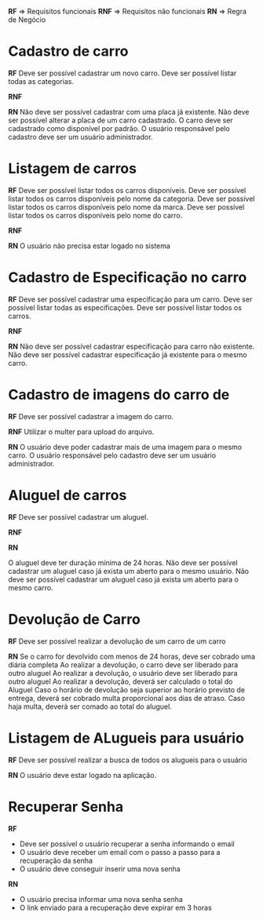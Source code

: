 **RF** => Requisitos funcionais
**RNF** => Requisitos não funcionais
**RN** => Regra de Negócio


# Cadastro de carro

**RF**
Deve ser possível cadastrar um novo carro.
Deve ser possível listar todas as categorias.

**RNF**

**RN**
Não deve ser possível cadastrar com uma placa já existente.
Não deve ser possível alterar a placa de um carro cadastrado.
O carro deve ser cadastrado como disponível por padrão.
O usuário responsável pelo cadastro deve ser um usuário administrador.

# Listagem de carros

**RF**
Deve ser possível listar todos os carros disponíveis.
Deve ser possível listar todos os carros disponíveis pelo nome da categoria.
Deve ser possível listar todos os carros disponíveis pelo nome da marca.
Deve ser possível listar todos os carros disponíveis pelo nome do carro.

**RNF**

**RN**
O usuário não precisa estar logado no sistema



# Cadastro de Especificação no carro

**RF**
Deve ser possível cadastrar uma especificação para um carro.
Deve ser possível listar todas as especificações.
Deve ser possível listar todos os carros.

**RNF**

**RN**
Não deve ser possível cadastrar especificação para carro não existente.
Não deve ser possível cadastrar especificação já existente para o mesmo carro.


# Cadastro de imagens do carro de

**RF**
Deve ser possível cadastrar a imagem do carro.

**RNF**
Utilizar o multer para upload do arquivo.

**RN**
O usuário deve poder cadastrar mais de uma imagem para o mesmo carro.
O usuário responsável pelo cadastro deve ser um usuário administrador.

# Aluguel de carros

**RF**
Deve ser possível cadastrar um aluguel.

**RNF**

**RN**

O aluguel deve ter duração mínima de 24 horas.
Não deve ser possível cadastrar um aluguel caso já exista um aberto para o mesmo usuário.
Não deve ser possível cadastrar um aluguel caso já exista um aberto para o mesmo carro.

# Devolução de Carro

**RF**
Deve ser possível realizar a devolução de um carro de um carro  

**RN**
Se o carro for devolvido com menos de 24 horas, deve ser cobrado uma diária completa
Ao realizar a devolução, o carro deve ser liberado para outro aluguel
Ao realizar a devolução, o usuário deve ser liberado para outro aluguel
Ao realizar a devolução, deverá ser calculado o total do Aluguel
Caso o horário de devolução seja superior ao horário previsto de entrega, deverá ser cobrado multa proporcional aos dias de atraso.
Caso haja multa, deverá ser comado ao total do aluguel.


# Listagem de ALugueis para usuário

**RF**
Deve ser possível realizar a busca de todos os alugueis para o usuário

**RN**
O usuário deve estar logado na aplicação.


# Recuperar Senha

**RF**
- Deve ser possível o usuário recuperar a senha informando o email 
- O usuário deve receber um email com o passo a passo para a recuperação da senha
- O usuário deve conseguir inserir uma nova senha

**RN**
- O usuário precisa informar uma nova senha senha
- O link enviado para a recuperação deve expirar em 3 horas
